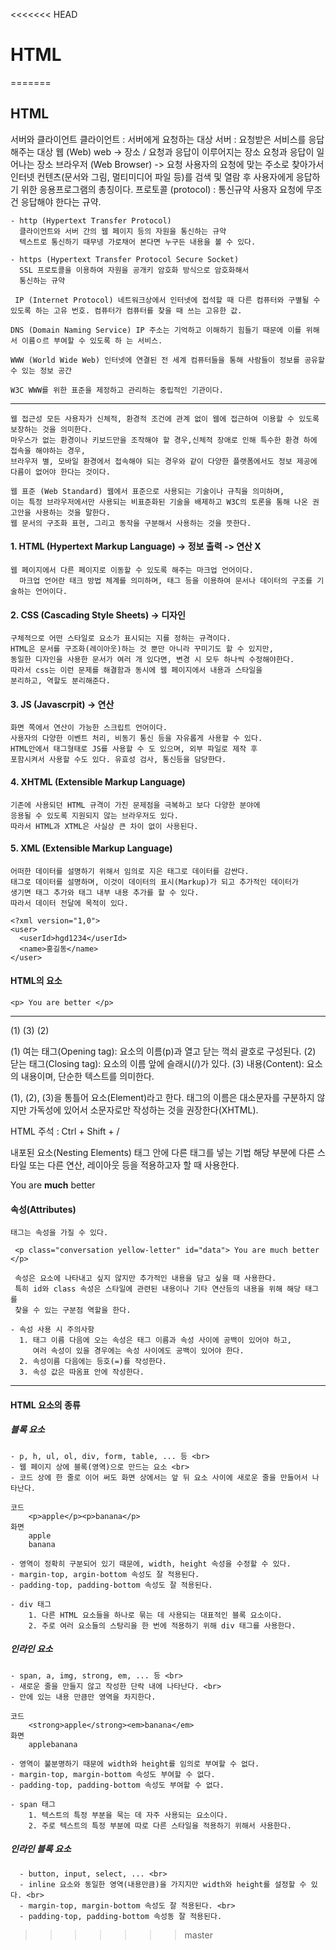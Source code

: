 <<<<<<< HEAD
# HTML
=======
## HTML
<a name="readme-top"></a>
    서버와 클라이언트 클라이언트 : 서버에게 요청하는 대상 서버 : 요청받은 서비스를 응답해주는 대상
    웹 (Web) web -> 장소 / 요청과 응답이 이루어지는 장소 요청과 응답이 일어나는 장소
    브라우저 (Web Browser) -> 요청 사용자의 요청에 맞는 주소로 찾아가서 인터넷 컨텐츠(문서와 그림, 멀티미디어 파일 등)를 검색 및 열람 후 사용자에게 응답하기 위한 응용프로그램의 총칭이다. 프로토콜 (protocol) : 통신규약 사용자 요청에 무조건 응답해야 한다는 규약.

    - http (Hypertext Transfer Protocol)
      클라이언트와 서버 간의 웹 페이지 등의 자원을 통신하는 규약
      텍스트로 통신하기 때무넹 가로채어 본다면 누구든 내용을 볼 수 있다.	

    - https (Hypertext Transfer Protocol Secure Socket)
      SSL 프로토콜을 이용하여 자원을 공개키 암호화 방식으로 암호화해서 
      통신하는 규약	

     IP (Internet Protocol) 네트워크상에서 인터넷에 접석할 때 다른 컴퓨터와 구별될 수 있도록 하는 고유 번호. 컴퓨터가 컴퓨터를 찾을 때 쓰는 고유한 값.

    DNS (Domain Naming Service) IP 주소는 기억하고 이해하기 힘들기 때문에 이를 위해서 이름ㅇ르 부여할 수 있도록 하 는 서비스.

    WWW (World Wide Web) 인터넷에 연결된 전 세계 컴퓨터들을 통해 사람들이 정보를 공유할 수 있는 정보 공간

    W3C WWW를 위한 표준을 제정하고 관리하는 중립적인 기관이다.
-------------------------------------------------------------------------------------------------------------------------

    웹 접근성 모든 사용자가 신체적, 환경적 조건에 관계 없이 웹에 접근하여 이용할 수 있도록 보장하는 것을 의미한다.
    마우스가 없는 환경이나 키보드만을 조작해야 할 경우,신체적 장애로 인해 특수한 환경 하에 접속을 해야하는 경우,
    브라우저 별, 모바일 환경에서 접속해야 되는 경우와 같이 다양한 플랫폼에서도 정보 제공에 다름이 없어야 한다는 것이다.

    웹 표준 (Web Standard) 웹에서 표준으로 사용되는 기술이나 규칙을 의미하며,
    이는 특정 브라우저에서만 사용되는 비표준화된 기술을 배제하고 W3C의 토론을 통해 나온 권고안을 사용하는 것을 말한다.
    웹 문서의 구조화 표현, 그리고 동작을 구분해서 사용하는 것을 뜻한다.


#### 1. HTML (Hypertext Markup Language) -> 정보 출력 -> 연산 X
    웹 페이지에서 다른 페이지로 이동할 수 있도록 해주는 마크업 언어이다.
	  마크업 언어란 태크 방법 체계를 의미하며, 태그 등을 이용하여 문서나 데이터의 구조를 기술하는 언어이다.

#### 2. CSS (Cascading Style Sheets) -> 디자인
    구체적으로 어떤 스타일로 요소가 표시되는 지를 정하는 규격이다.
    HTML은 문서를 구조화(레이아웃)하는 것 뿐만 아니라 꾸미기도 할 수 있지만,
    동일한 디자인을 사용한 문서가 여러 개 있다면, 변경 시 모두 하나씩 수정해야한다.
    따라서 css는 이런 문제를 해결함과 동시에 웹 페이지에서 내용과 스타일을 
    분리하고, 역할도 분리해준다.
    
#### 3. JS (Javascrpit) -> 연산
    화면 쪽에서 연산이 가능한 스크립트 언어이다.
    사용자의 다양한 이벤트 처리, 비동기 통신 등을 자유롭게 사용할 수 있다.
    HTML안에서 태그형태로 JS를 사용할 수 도 있으며, 외부 파일로 제작 후 
    포함시켜서 사용할 수도 있다. 유효성 검사, 통신등을 담당한다.

#### 4. XHTML (Extensible Markup Language)
    기존에 사용되던 HTML 규격이 가진 문제점을 극복하고 보다 다양한 분야에
    응용될 수 있도록 지원되지 않는 브라우저도 있다. 
    따라서 HTML과 XTML은 사실상 큰 차이 없이 사용된다.

#### 5. XML (Extensible Markup Language)
    어떠한 데이터를 설명하기 위해서 임의로 지은 태그로 데이터를 감싼다.
    태그로 데이터를 설명하며, 이것이 데이터의 표시(Markup)가 되고 추가적인 데이터가 
    생기면 태그 추가와 태그 내부 내용 추가를 할 수 있다. 
    따라서 데이터 전달에 목적이 있다.
    
    <?xml version="1,0">
    <user>
      <userId>hgd1234</userId>
      <name>홍길동</name>
    </user>

#### HTML의 요소
    <p> You are better </p>
   --- -------------- ----
   (1)     (3)       (2)

   (1) 여는 태그(Opening tag): 요소의 이름(p)과 열고 닫는 꺽쇠 괄호로 구성된다.
   (2) 닫는 태그(Closing tag): 요소의 이름 앞에 슬래시(/)가 있다.
   (3) 내용(Content): 요소의 내용이며, 단순한 텍스트를 의미한다.

   (1), (2), (3)을 통틀어 요소(Element)라고 한다.
   태그의 이름은 대소문자를 구분하지 않지만 가독성에 있어서 소문자로만 작성하는 것을 권장한다(XHTML).

  HTML 주석
     <!-- 주석 --> : Ctrl + Shift + /

  내포된 요소(Nesting Elements)
   태그 안에 다른 태그를 넣는 기법
   해당 부분에 다른 스타일 또는 다른 연산, 레이아웃 등을 적용하고자 할 때 사용한다.

   <p> You are <strong>much</strong> better </p>

#### 속성(Attributes)
    태그는 속성을 가질 수 있다.

     <p class="conversation yellow-letter" id="data"> You are much better </p>

     속성은 요소에 나타내고 싶지 않지만 추가적인 내용을 담고 싶을 때 사용한다.
     특히 id와 class 속성은 스타일에 관련된 내용이나 기타 연산등의 내용을 위해 해당 태그를
     찾을 수 있는 구분점 역할을 한다.

    - 속성 사용 시 주의사항
      1. 태그 이름 다음에 오는 속성은 태그 이름과 속성 사이에 공백이 있어야 하고,
         여러 속성이 있을 경우에는 속성 사이에도 공백이 있어야 한다.
      2. 속성이름 다음에는 등호(=)를 작성한다.
      3. 속성 값은 따옴표 안에 작성한다.
      
-----------------------------------------------------------------------------------------------------------
      
#### HTML 요소의 종류 
##### 블록 요소 
	- p, h, ul, ol, div, form, table, ... 등 <br>
	- 웹 페이지 상에 블록(영역)으로 만드는 요소 <br>
	- 코드 상에 한 줄로 이어 써도 화면 상에서는 앞 뒤 요소 사이에 새로운 줄을 만들어서 나타난다.

	코드
		<p>apple</p><p>banana</p>
	화면
		apple
		banana

	- 영역이 정확히 구분되어 있기 때문에, width, height 속성을 수정할 수 있다.
	- margin-top, argin-bottom 속성도 잘 적용된다.
	- padding-top, padding-bottom 속성도 잘 적용된다.
	
	- div 태그
		1. 다른 HTML 요소들을 하나로 묶는 데 사용되는 대표적인 블록 요소이다.
		2. 주로 여러 요소들의 스탕리을 한 번에 적용하기 위해 div 태그를 사용한다.


##### 인라인 요소 
	- span, a, img, strong, em, ... 등 <br>
	- 새로운 줄을 만들지 않고 작성한 단락 내에 나타난다. <br>
	- 안에 있는 내용 만큼만 영역을 차지한다.
	
	코드
		<strong>apple</strong><em>banana</em>
	화면
		applebanana

	- 영역이 불분명하기 때문에 width와 height를 임의로 부여할 수 없다.
	- margin-top, margin-bottom 속성도 부여할 수 없다.
	- padding-top, padding-bottom 속성도 부여할 수 없다.

	- span 태그 
		1. 텍스트의 특정 부분을 묵는 데 자주 사용되는 요소이다.
		2. 주로 텍스트의 특정 부분에 따로 다른 스타일을 적용하기 위해서 사용한다.
	
##### 인라인 블록 요소 
      - button, input, select, ... <br>
      - inline 요소와 동일한 영역(내용만큼)을 가지지만 width와 height를 설정할 수 있다. <br>
      - margin-top, margin-bottom 속성도 잘 적용된다. <br>
      - padding-top, padding-bottom 속성동 잘 적용된다.
>>>>>>> master
